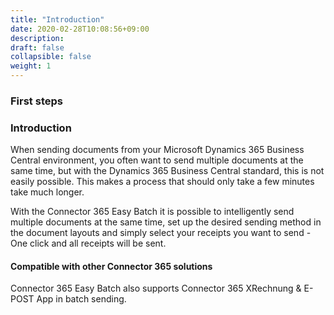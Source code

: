 ```yaml
---
title: "Introduction"
date: 2020-02-28T10:08:56+09:00
description: 
draft: false
collapsible: false
weight: 1
---
```

### First steps

### Introduction

When sending documents from your Microsoft Dynamics 365 Business Central environment, you often want to send multiple documents at the same time, but with the Dynamics 365 Business Central standard, this is not easily possible. This makes a process that should only take a few minutes take much longer.

With the Connector 365 Easy Batch it is possible to intelligently send multiple documents at the same time, set up the desired sending method in the document layouts and simply select your receipts you want to send - One click and all receipts will be sent.

#### Compatible with other Connector 365 solutions

Connector 365 Easy Batch also supports Connector 365 XRechnung & E-POST App in batch sending.
